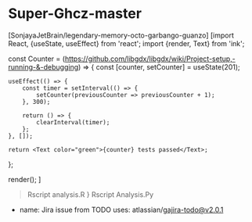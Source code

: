 # Super-Ghcz-master
[SonjayaJetBrain/legendary-memory-octo-garbango-guanzo]
[import React, {useState, useEffect} from 'react';
import {render, Text} from 'ink';

const Counter = (https://github.com/libgdx/libgdx/wiki/Project-setup,-running-&-debugging) => {
	const [counter, setCounter] = useState(201);

	useEffect(() => {
		const timer = setInterval(() => {
			setCounter(previousCounter => previousCounter + 1);
		}, 300);

		return () => {
			clearInterval(timer);
		};
	}, []);

	return <Text color="green">{counter} tests passed</Text>;
};

render(<Counter />);
]
 > Rscript analysis.R
} Rscript Analysis.Py

- name: Jira issue from TODO
  uses: atlassian/gajira-todo@v2.0.1
